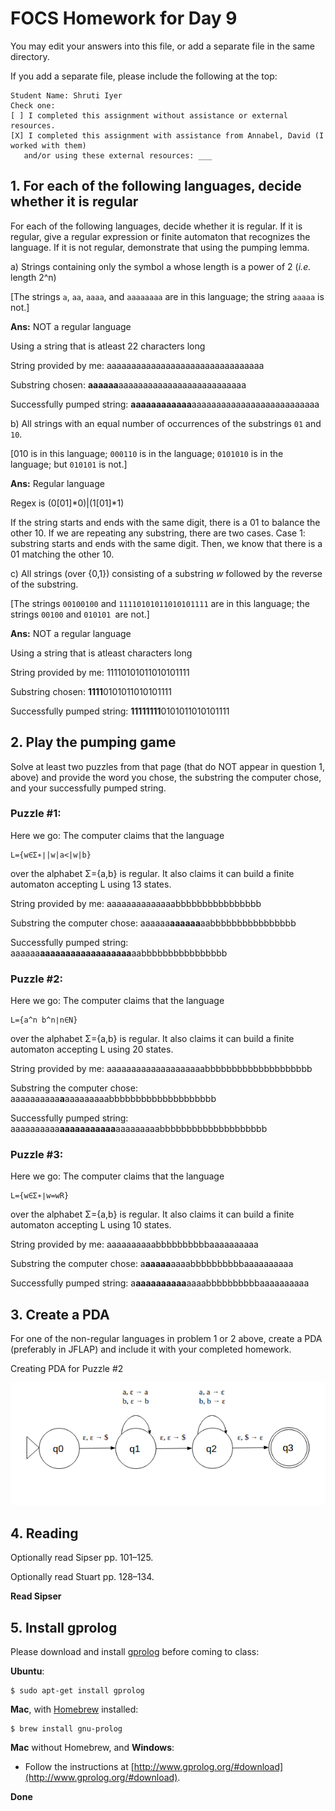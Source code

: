 # FOCS Homework for Day 9

You may edit your answers into this file, or add a separate file in the same directory.

If you add a separate file, please include the following at the top:

```
Student Name: Shruti Iyer
Check one:
[ ] I completed this assignment without assistance or external resources.
[X] I completed this assignment with assistance from Annabel, David (I worked with them)
   and/or using these external resources: ___
```

## 1. For each of the following languages, decide whether it is regular

For each of the following languages, decide whether it is regular.  If it is regular, give a regular expression or finite automaton that recognizes the language.  If it is not regular, demonstrate that using the pumping lemma.

a) Strings containing only the symbol a whose length is a power of 2 (*i.e.* length 2^n)

[The strings `a`, `aa`, `aaaa`, and `aaaaaaaa` are in this language; the string `aaaaa` is not.]

**Ans:**	NOT a regular language

Using a string that is atleast 22 characters long

String provided by me: aaaaaaaaaaaaaaaaaaaaaaaaaaaaaaaa

Substring chosen: **aaaaaa**aaaaaaaaaaaaaaaaaaaaaaaaaa

Successfully pumped string: **aaaaaaaaaaaa**aaaaaaaaaaaaaaaaaaaaaaaaaa

b) All strings with an equal number of occurrences of the substrings `01` and `10`.

[010 is in this language; `000110` is in the language; `0101010` is in the language; but `010101` is not.]

**Ans:**	Regular language

Regex is (0[01]\*0)|(1[01]\*1)

If the string starts and ends with the same digit, there is a 01 to balance the other 10. If we are repeating any substring, there are two cases. Case 1: substring starts and ends with the same digit. Then, we know that there is a 01 matching the other 10. 

c) All strings (over {0,1}) consisting of a substring _w_ followed by the reverse of the substring.

[The strings `00100100` and `11110101011010101111` are in this language; the strings `00100` and `010101 `are not.]

**Ans:**	NOT a regular language

Using a string that is atleast  characters long

String provided by me: 11110101011010101111

Substring chosen: **1111**0101011010101111

Successfully pumped string: **11111111**0101011010101111

## 2. Play the pumping game

 Solve at least two puzzles from that page (that do NOT appear in question 1, above) and provide the word you chose, the substring the computer chose, and your successfully pumped string.

### Puzzle #1:

Here we go: The computer claims that the language

	L={w∈Σ∗∣|w|a<|w|b}

over the alphabet Σ={a,b} is regular. It also claims it can build a finite automaton accepting L using 13 states.

String provided by me: aaaaaaaaaaaaaabbbbbbbbbbbbbbbb

Substring the computer chose: aaaaaa**aaaaaa**aabbbbbbbbbbbbbbbb

Successfully pumped string: aaaaaa**aaaaaaaaaaaaaaaaaa**aabbbbbbbbbbbbbbbb

### Puzzle #2:

Here we go: The computer claims that the language

	L={a^n b^n∣n∈N}

over the alphabet Σ={a,b} is regular. It also claims it can build a finite automaton accepting L using 20 states.

String provided by me: aaaaaaaaaaaaaaaaaaaabbbbbbbbbbbbbbbbbbbb

Substring the computer chose: aaaaaaaaaa**a**aaaaaaaaabbbbbbbbbbbbbbbbbbbb

Successfully pumped string: aaaaaaaaaa**aaaaaaaaaaa**aaaaaaaaabbbbbbbbbbbbbbbbbbbb

### Puzzle #3:

Here we go: The computer claims that the language

	L={w∈Σ∗∣w=wR}

over the alphabet Σ={a,b} is regular. It also claims it can build a finite automaton accepting L using 10 states.

String provided by me: aaaaaaaaaabbbbbbbbbbaaaaaaaaaa

Substring the computer chose: a**aaaaa**aaaabbbbbbbbbbaaaaaaaaaa

Successfully pumped string: a**aaaaaaaaaa**aaaabbbbbbbbbbaaaaaaaaaa

## 3. Create a PDA

For one of the non-regular languages in problem 1 or 2 above, create a PDA (preferably in JFLAP) and include it with your completed homework.

Creating PDA for Puzzle #2

![Alt text](anbn.png)

## 4. Reading

Optionally read Sipser pp. 101–125.

Optionally read Stuart pp. 128–134.

**Read Sipser**

## 5. Install gprolog

Please download and install [gprolog](http://www.gprolog.org) before coming to class:

**Ubuntu**:

	$ sudo apt-get install gprolog

**Mac**, with [Homebrew](http://brew.sh) installed:

	$ brew install gnu-prolog

**Mac** without Homebrew, and **Windows**:

- Follow the instructions at [http://www.gprolog.org/#download](http://www.gprolog.org/#download).

**Done**
